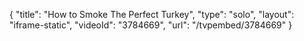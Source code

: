 {
    "title": "How to Smoke The Perfect Turkey",
    "type": "solo",
    "layout": "iframe-static",
    "videoId": "3784669",
    "url": "\/tvpembed\/3784669"
}
